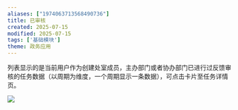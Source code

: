 ```yaml
---
aliases: ["1974063713568490736"]
title: 已审核
created: 2025-07-15
modified: 2025-07-15
tags: ['基础模块']
theme: 政务应用
---
```


列表显示的是当前用户作为创建处室成员，主办部门或者协办部门已进行过反馈审核的任务数据（以周期为维度，一个周期显示一条数据），可点击卡片至任务详情页。

![](15c56bf3b9e7de7596c14fb38da57a32.jpg)